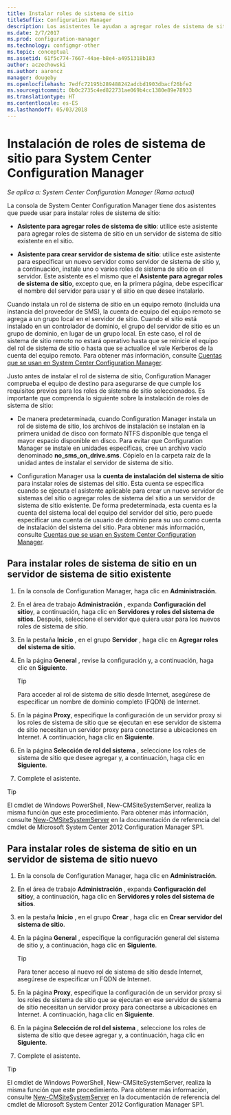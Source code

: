 ```yaml
---
title: Instalar roles de sistema de sitio
titleSuffix: Configuration Manager
description: Los asistentes le ayudan a agregar roles de sistema de sitio en un servidor de sistema de sitio nuevo o existente en el sitio.
ms.date: 2/7/2017
ms.prod: configuration-manager
ms.technology: configmgr-other
ms.topic: conceptual
ms.assetid: 61f5c774-7667-44ae-b8e4-a4951318b183
author: aczechowski
ms.author: aaroncz
manager: dougeby
ms.openlocfilehash: 7edfc72195b289488242adcbd1903dbacf26bfe2
ms.sourcegitcommit: 0b0c2735c4ed822731ae069b4cc1380e89e78933
ms.translationtype: HT
ms.contentlocale: es-ES
ms.lasthandoff: 05/03/2018
---
```

# <a name="install-site-system-roles-for-system-center-configuration-manager"></a>Instalación de roles de sistema de sitio para System Center Configuration Manager

*Se aplica a: System Center Configuration Manager (Rama actual)*

La consola de System Center Configuration Manager tiene dos asistentes que puede usar para instalar roles de sistema de sitio:  

-   **Asistente para agregar roles de sistema de sitio**: utilice este asistente para agregar roles de sistema de sitio en un servidor de sistema de sitio existente en el sitio.  

-   **Asistente para crear servidor de sistema de sitio**: utilice este asistente para especificar un nuevo servidor como servidor de sistema de sitio y, a continuación, instale uno o varios roles de sistema de sitio en el servidor. Este asistente es el mismo que el **Asistente para agregar roles de sistema de sitio**, excepto que, en la primera página, debe especificar el nombre del servidor para usar y el sitio en que desee instalarlo.  

Cuando instala un rol de sistema de sitio en un equipo remoto (incluida una instancia del proveedor de SMS), la cuenta de equipo del equipo remoto se agrega a un grupo local en el servidor de sitio. Cuando el sitio está instalado en un controlador de dominio, el grupo del servidor de sitio es un grupo de dominio, en lugar de un grupo local. En este caso, el rol de sistema de sitio remoto no estará operativo hasta que se reinicie el equipo del rol de sistema de sitio o hasta que se actualice el vale Kerberos de la cuenta del equipo remoto. Para obtener más información, consulte [Cuentas que se usan en System Center Configuration Manager](../../../../core/plan-design/hierarchy/accounts.md).  

Justo antes de instalar el rol de sistema de sitio, Configuration Manager comprueba el equipo de destino para asegurarse de que cumple los requisitos previos para los roles de sistema de sitio seleccionados. Es importante que comprenda lo siguiente sobre la instalación de roles de sistema de sitio:  

-   De manera predeterminada, cuando Configuration Manager instala un rol de sistema de sitio, los archivos de instalación se instalan en la primera unidad de disco con formato NTFS disponible que tenga el mayor espacio disponible en disco. Para evitar que Configuration Manager se instale en unidades específicas, cree un archivo vacío denominado **no_sms_on_drive.sms**. Cópielo en la carpeta raíz de la unidad antes de instalar el servidor de sistema de sitio.  

-   Configuration Manager usa la **cuenta de instalación del sistema de sitio** para instalar roles de sistemas del sitio. Esta cuenta se especifica cuando se ejecuta el asistente aplicable para crear un nuevo servidor de sistemas del sitio o agregar roles de sistema del sitio a un servidor de sistema de sitio existente. De forma predeterminada, esta cuenta es la cuenta del sistema local del equipo del servidor del sitio, pero puede especificar una cuenta de usuario de dominio para su uso como cuenta de instalación del sistema del sitio. Para obtener más información, consulte [Cuentas que se usan en System Center Configuration Manager](../../../../core/plan-design/hierarchy/accounts.md).  

##  <a name="bkmk_Install"></a> Para instalar roles de sistema de sitio en un servidor de sistema de sitio existente  

1.  En la consola de Configuration Manager, haga clic en **Administración**.  

2.  En el área de trabajo **Administración** , expanda **Configuración del sitio**y, a continuación, haga clic en **Servidores y roles del sistema de sitios**. Después, seleccione el servidor que quiera usar para los nuevos roles de sistema de sitio.  

3.  En la pestaña **Inicio** , en el grupo **Servidor** , haga clic en **Agregar roles del sistema de sitio**.  

4.  En la página **General** , revise la configuración y, a continuación, haga clic en **Siguiente**.  

    > [!TIP]  
    >  Para acceder al rol de sistema de sitio desde Internet, asegúrese de especificar un nombre de dominio completo (FQDN) de Internet.  

5.  En la página **Proxy**, especifique la configuración de un servidor proxy si los roles de sistema de sitio que se ejecutan en ese servidor de sistema de sitio necesitan un servidor proxy para conectarse a ubicaciones en Internet. A continuación, haga clic en **Siguiente**.  

6.  En la página **Selección de rol del sistema** , seleccione los roles de sistema de sitio que desee agregar y, a continuación, haga clic en **Siguiente**.  

7.  Complete el asistente.  

> [!TIP]  
>  El cmdlet de Windows PowerShell, New-CMSiteSystemServer, realiza la misma función que este procedimiento. Para obtener más información, consulte [New-CMSiteSystemServer](http://go.microsoft.com/fwlink/p/?LinkID=271414) en la documentación de referencia del cmdlet de Microsoft System Center 2012 Configuration Manager SP1.  

## <a name="to-install-site-system-roles-on-a-new-site-system-server"></a>Para instalar roles de sistema de sitio en un servidor de sistema de sitio nuevo  

1.  En la consola de Configuration Manager, haga clic en **Administración**.  

2.  En el área de trabajo **Administración** , expanda **Configuración del sitio**y, a continuación, haga clic en **Servidores y roles del sistema de sitios**.  

3.  en la pestaña **Inicio** , en el grupo **Crear** , haga clic en **Crear servidor del sistema de sitio**.  

4.  En la página **General** , especifique la configuración general del sistema de sitio y, a continuación, haga clic en **Siguiente**.  

    > [!TIP]  
    >  Para tener acceso al nuevo rol de sistema de sitio desde Internet, asegúrese de especificar un FQDN de Internet.  

5.  En la página **Proxy**, especifique la configuración de un servidor proxy si los roles de sistema de sitio que se ejecutan en ese servidor de sistema de sitio necesitan un servidor proxy para conectarse a ubicaciones en Internet. A continuación, haga clic en **Siguiente**.  

6.  En la página **Selección de rol del sistema** , seleccione los roles de sistema de sitio que desee agregar y, a continuación, haga clic en **Siguiente**.  

7.  Complete el asistente.  

> [!TIP]  
>  El cmdlet de Windows PowerShell, New-CMSiteSystemServer, realiza la misma función que este procedimiento. Para obtener más información, consulte [New-CMSiteSystemServer](http://go.microsoft.com/fwlink/p/?LinkID=271414) en la documentación de referencia del cmdlet de Microsoft System Center 2012 Configuration Manager SP1.  
